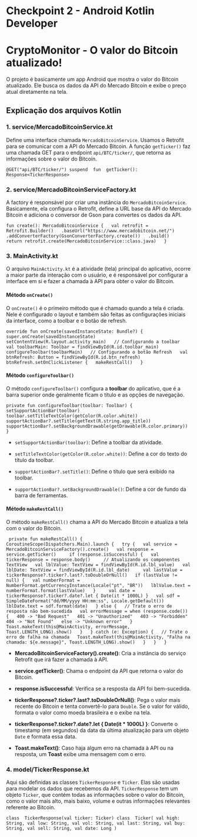 # Checkpoint 2 - Android Kotlin Developer

# CryptoMonitor - O valor do Bitcoin atualizado!

O projeto é basicamente um app Android que mostra o valor do Bitcoin atualizado. Ele busca os dados da API do Mercado Bitcoin e exibe o preço atual diretamente na tela.

## Explicação dos arquivos Kotlin

### 1. **service/MercadoBitcoinService.kt**

Define uma interface chamada `MercadoBitcoinService`. Usamos o Retrofit para se comunicar com a API do Mercado Bitcoin. A função `getTicker()` faz uma chamada GET para o endpoint `api/BTC/ticker/`, que retorna as informações sobre o valor do Bitcoin.

`@GET("api/BTC/ticker/") suspend  fun  getTicker(): Response<TickerResponse>`

### 2. **service/MercadoBitcoinServiceFactory.kt**

A factory é responsável por criar uma instância do `MercadoBitcoinService`. Basicamente, ela configura o Retrofit, define a URL base da API do Mercado Bitcoin e adiciona o conversor de Gson para convertes os dados da API.

`fun create(): MercadoBitcoinService {  
    val retrofit = Retrofit.Builder()  
        .baseUrl("https://www.mercadobitcoin.net/")  
        .addConverterFactory(GsonConverterFactory.create())  
        .build()  
        return retrofit.create(MercadoBitcoinService::class.java)  
}`


### 3. **MainActivity.kt**

O arquivo `MainActivity.kt` é a atividade (tela) principal do aplicativo, ocorre a maior parte da interação com o usuário, e é responsável por configurar a interface em si e fazer a chamada à API para obter o valor do Bitcoin.

#### Método `onCreate()`

O `onCreate()` é o primeiro método que é chamado quando a tela é criada. Nele é configurado o layout e também são feitas as configurações iniciais da interface, como a toolbar e o botão de refresh.

`override fun onCreate(savedInstanceState: Bundle?) {  
    super.onCreate(savedInstanceState)  
    setContentView(R.layout.activity_main)  
    // Configurando a toolbar  
  val toolbarMain: Toolbar = findViewById(R.id.toolbar_main)  
    configureToolbar(toolbarMain)  
    // Configurando o botão Refresh  
  val btnRefresh: Button = findViewById(R.id.btn_refresh)  
    btnRefresh.setOnClickListener {  
  makeRestCall()  
    }`

#### Método `configureToolbar()`

O método `configureToolbar()` configura a **toolbar** do aplicativo, que é a barra superior onde geralmente ficam o título e as opções de navegação.

`private fun configureToolbar(toolbar: Toolbar) {  
    setSupportActionBar(toolbar)  
    toolbar.setTitleTextColor(getColor(R.color.white))  
    supportActionBar?.setTitle(getText(R.string.app_title))  
    supportActionBar?.setBackgroundDrawable(getDrawable(R.color.primary))  
}`

-   `setSupportActionBar(toolbar)`: Define a toolbar da atividade.
-   `setTitleTextColor(getColor(R.color.white))`: Define a cor do texto do título da toolbar.

-   `supportActionBar?.setTitle()`: Define o título que será exibido na toolbar.

-   `supportActionBar?.setBackgroundDrawable()`: Define a cor de fundo da barra de ferramentas.


#### Método `makeRestCall()`

O método `makeRestCall()` chama a API do Mercado Bitcoin e atualiza a tela com o valor do Bitcoin.

`
private fun makeRestCall() {  
    CoroutineScope(Dispatchers.Main).launch {  
  try {  
            val service = MercadoBitcoinServiceFactory().create()  
            val response = service.getTicker()    
            if (response.isSuccessful) {  
                val tickerResponse = response.body()    
                // Atualizando os componentes TextView  
  val lblValue: TextView = findViewById(R.id.lbl_value)  
                val lblDate: TextView = findViewById(R.id.lbl_date)    
                val lastValue = tickerResponse?.ticker?.last?.toDoubleOrNull()  
                if (lastValue != null) {  
                    val numberFormat = NumberFormat.getCurrencyInstance(Locale("pt", "BR"))  
                    lblValue.text = numberFormat.format(lastValue)  
                }    
                val date = tickerResponse?.ticker?.date?.let { Date(it * 1000L) }  
  val sdf = SimpleDateFormat("dd/MM/yyyy HH:mm:ss", Locale.getDefault())  
                lblDate.text = sdf.format(date)  
            } else {  
                // Trate o erro de resposta não bem-sucedida  
  val errorMessage = when (response.code()) {  
                    400 -> "Bad Request"  
  401 -> "Unauthorized"  
  403 -> "Forbidden"  
  404 -> "Not Found"  
  else -> "Unknown error"  
  }  
                Toast.makeText(this@MainActivity, errorMessage, Toast.LENGTH_LONG).show()  
            }  
        } catch (e: Exception) {  
            // Trate o erro de falha na chamada  
  Toast.makeText(this@MainActivity, "Falha na chamada: ${e.message}", Toast.LENGTH_LONG).show()  
        }  
    }  
}`

-   **MercadoBitcoinServiceFactory().create()**: Cria a instância do serviço Retrofit que irá fazer a chamada à API.

-   **service.getTicker()**: Chama o endpoint da API que retorna o valor do Bitcoin.

-   **response.isSuccessful**: Verifica se a resposta da API foi bem-sucedida.

-   **tickerResponse?.ticker?.last?.toDoubleOrNull()**: Pega o valor mais recente do Bitcoin e tenta convertê-lo para `Double`. Se o valor for válido, formata o valor como moeda brasileira e o exibe na tela.

-   **tickerResponse?.ticker?.date?.let { Date(it * 1000L) }**: Converte o timestamp (em segundos) da data da última atualização para um objeto `Date` e formata essa data.

-   **Toast.makeText()**: Caso haja algum erro na chamada à API ou na resposta, um **Toast** exibe uma mensagem com o erro.

### 4. **model/TickerResponse.kt**

Aqui são definidas as classes `TickerResponse` e `Ticker`. Elas são usadas para modelar os dados que recebemos da API. `TickerResponse` tem um objeto `Ticker`, que contém todas as informações sobre o valor do Bitcoin, como o valor mais alto, mais baixo, volume e outras informações relevantes referente ao Bitcoin.

`class  TickerResponse(val ticker: Ticker) class  Ticker( val high: String, val low: String, val vol: String, val last: String, val buy: String, val sell: String, val date: Long )` 